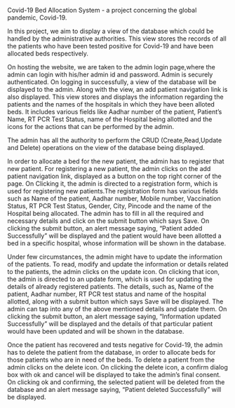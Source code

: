 Covid-19 Bed Allocation System - a project concerning the global pandemic, Covid-19.

In this project, we aim to display a view of the database which could be handled by the administrative authorities.
This view stores the records of all the patients who have been tested positive for Covid-19 and have been allocated beds respectively.

On hosting the website, we are taken to the admin login page,where the admin can login with his/her admin id and password. Admin is securely authenticated.
On logging in successfully, a view of the database will be displayed to the admin.
Along with the view, an add patient navigation link is also displayed.
This view stores and displays the information regarding the patients and the names of the hospitals in which they have been alloted beds.
It includes various fields like Aadhar number of the patient, Patient’s Name, RT PCR Test Status, name of the Hospital being allotted and the icons for the actions that can be performed by the admin.

The admin has all the authority to perform the CRUD (Create,Read,Update and Delete) operations on the view of the database being displayed.

In order to allocate a bed for the new patient, the admin has to register that new patient.
For registering a new patient, the admin clicks on the add patient navigation link, displayed as a button on the top right corner of the page.
On Clicking it, the admin is directed to a registration form, which is used for registering new patients.The registration form has various fields such as Name of the patient, Aadhar number, Mobile number, Vaccination Status, RT PCR Test Status, Gender, City, Pincode and the name of the Hospital being allocated.
The admin has to fill in all the required and necessary details and click on the submit button which says Save.
On clicking the submit button, an alert message saying, “Patient added Successfully” will be displayed and the patient would have been allotted a bed in a specific hospital, whose information will be shown in the database.

Under few circumstances, the admin might have to update the information of the patients.
To read, modify and update the information or details related to the patients, the admin clicks on the update icon.
On clicking that icon, the admin is directed to an update form, which is used for updating the details of  already registered patients.
The details, such as, Name of the patient, Aadhar number, RT PCR test status and name of the hospital allotted, along with a submit button which says Save will be displayed.
The admin can tap into any of the above mentioned details and update them.
On clicking the submit button, an alert message saying, “Information updated Successfully” will be displayed and the details of that particular patient would have  been updated and will be shown in the database.

Once the patient has recovered and tests negative for Covid-19, the admin has to delete the patient from the database, in order to allocate beds for those patients who are in need of the beds.
To delete a patient from the admin clicks on the delete icon.
On clicking the delete icon, a confirm dialog box with ok and cancel will be displayed to take the admin’s final consent.
On clicking ok and confirming, the selected patient will be deleted from the database and an alert message saying, “Patient deleted Successfully” will be displayed.
